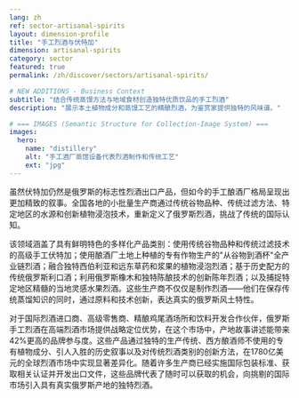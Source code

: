 ```yaml
---
lang: zh
ref: sector-artisanal-spirits
layout: dimension-profile
title: "手工烈酒与伏特加"
dimension: artisanal-spirits
category: sector
featured: true
permalink: /zh/discover/sectors/artisanal-spirits/

# NEW ADDITIONS - Business Context
subtitle: "结合传统蒸馒方法与地域食材创造独特优质饮品的手工烈酒"
description: "展示本土植物成分和蒸馒工艺的精酿烈酒，为鉴赏家提供独特的风味谱。"

# === IMAGES (Semantic Structure for Collection-Image System) ===
images:
  hero:
    name: "distillery"
    alt: "手工酒厂蒸馆设备代表烈酒制作和传统工艺"
    ext: "jpg"
---
```


虽然伏特加仍然是俄罗斯的标志性烈酒出口产品，但如今的手工酿酒厂格局呈现出更加精致的叙事。全国各地的小批量生产商通过传统谷物品种、传统过滤方法、特定地区的水源和创新植物浸泡技术，重新定义了俄罗斯烈酒，挑战了传统的国际认知。

该领域涵盖了具有鲜明特色的多样化产品类别：使用传统谷物品种和传统过滤技术的高级手工伏特加；使用酿酒厂土地上种植的专有作物生产的"从谷物到酒杯"全产业链烈酒；融合独特西伯利亚和远东草药和浆果的植物浸泡烈酒；基于历史配方的传统俄罗斯利口酒；利用俄罗斯橡木和独特陈酿技术的创新陈年烈酒；以及捕捉特定地区精髓的当地灵感水果烈酒。这些生产商不仅仅是制作烈酒——他们在保存传统蒸馏知识的同时，通过原料和技术创新，表达真实的俄罗斯风土特性。

对于国际烈酒进口商、高级零售商、精酿鸡尾酒场所和饮料开发合作伙伴，俄罗斯手工烈酒在高端烈酒市场提供战略定位优势，在这个市场中，产地故事讲述能带来42%更高的品牌参与度。这些产品通过独特的生产传统、西方酿酒师不使用的专有植物成分、引人入胜的历史叙事以及对传统烈酒类别的创新方法，在1780亿美元的全球烈酒市场中实现显著差异化。随着许多生产商已经实施国际包装标准、获取相关认证并开发出口文件，这些品牌代表了随时可以获取的机会，向挑剔的国际市场引入具有真实俄罗斯产地的独特烈酒。
